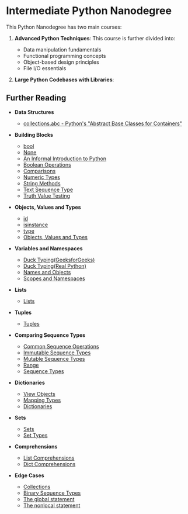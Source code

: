 # Intermediate Python Nanodegree

This Python Nanodegree has two main courses:

1. **Advanced Python Techniques**:
   This course is further divided into:
   - Data manipulation fundamentals
   - Functional programming concepts
   - Object-based design principles
   - File I/O essentials

2. **Large Python Codebases with Libraries**:

   
## Further Reading

- **Data Structures**
  - [collections.abc - Python's "Abstract Base Classes for Containers"](https://docs.python.org/3/library/collections.abc.html)

- **Building Blocks**
  - [bool](https://docs.python.org/3/library/collections.abc.html)
  - [None](https://docs.python.org/3/library/constants.html#None)
  - [An Informal Introduction to Python](https://docs.python.org/3/tutorial/introduction.html)
  - [Boolean Operations](https://docs.python.org/3/library/stdtypes.html#boolean-operations-and-or-not)
  - [Comparisons](https://docs.python.org/3/library/stdtypes.html#comparisons)
  - [Numeric Types](https://docs.python.org/3/library/stdtypes.html#numeric-types-int-float-complex)
  - [String Methods](https://docs.python.org/3/library/stdtypes.html#string-methods)
  - [Text Sequence Type](https://docs.python.org/3/library/stdtypes.html#text-sequence-type-str)
  - [Truth Value Testing](https://docs.python.org/3/library/stdtypes.html#truth-value-testing)
 
- **Objects, Values and Types**
  - [id](https://docs.python.org/3/library/functions.html#id)
  - [isinstance](https://docs.python.org/3/library/functions.html#isinstance)
  - [type](https://docs.python.org/3/library/functions.html#type)
  - [Objects, Values and Types](https://docs.python.org/3/reference/datamodel.html#objects-values-and-types)

- **Variables and Namespaces**
  - [Duck Typing(GeeksforGeeks)](https://www.geeksforgeeks.org/duck-typing-in-python/)
  - [Duck Typing(Real Python)](https://realpython.com/lessons/duck-typing/)
  - [Names and Objects](https://docs.python.org/3/tutorial/classes.html#a-word-about-names-and-objects)
  - [Scopes and Namespaces](https://docs.python.org/3/tutorial/classes.html#python-scopes-and-namespaces)
 
- **Lists**
  - [Lists](https://docs.python.org/3/library/stdtypes.html#lists)

- **Tuples**
  - [Tuples](https://docs.python.org/3/library/stdtypes.html#tuples)
 
- **Comparing Sequence Types**
  - [Common Sequence Operations](https://docs.python.org/3/library/stdtypes.html#common-sequence-operations)
  - [Immutable Sequence Types](https://docs.python.org/3/library/stdtypes.html#immutable-sequence-types)
  - [Mutable Sequence Types](https://docs.python.org/3/library/stdtypes.html#mutable-sequence-types)
  - [Range](https://docs.python.org/3/library/stdtypes.html#ranges)
  - [Sequence Types](https://docs.python.org/3/library/stdtypes.html#sequence-types-list-tuple-range)

- **Dictionaries**
  - [View Objects](https://docs.python.org/3/library/stdtypes.html#dictionary-view-objects)
  - [Mapping Types](https://docs.python.org/3/library/stdtypes.html#mapping-types-dict)
  - [Dictionaries](https://docs.python.org/3/tutorial/datastructures.html#dictionaries)
 
- **Sets**
  - [Sets](https://docs.python.org/3/tutorial/datastructures.html#sets)
  - [Set Types](https://docs.python.org/3/library/stdtypes.html#set-types-set-frozenset)

- **Comprehensions**
  - [List Comprehensions](https://docs.python.org/3/tutorial/datastructures.html#list-comprehensions)
  - [Dict Comprehensions](https://peps.python.org/pep-0274/)

- **Edge Cases**
  - [Collections](https://docs.python.org/3/library/collections.html)
  - [Binary Sequence Types](https://docs.python.org/3/library/stdtypes.html#binary-sequence-types-bytes-bytearray-memoryview)
  - [The global statement](https://docs.python.org/3/reference/simple_stmts.html#global)
  - [The nonlocal statement](https://docs.python.org/3/reference/simple_stmts.html#nonlocal) 
